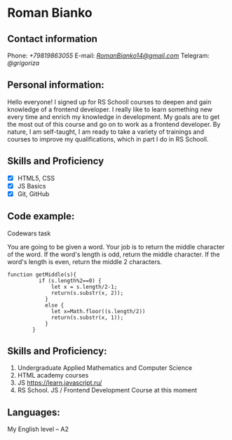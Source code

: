 # Roman Bianko

## Contact information
Phone: *+79819863055*
E-mail: *RomanBianko14@gmail.com*
Telegram: *@grigoriza*


## Personal information:
Hello everyone! I signed up for RS Schooll courses to deepen and gain knowledge of a frontend developer. I really like to learn something new every time and enrich my knowledge in development.
My goals are to get the most out of this course and go on to work as a frontend developer. By nature, I am self-taught, I am ready to take a variety of trainings and courses to improve my qualifications, which in part I do in RS Schooll.

## Skills and Proficiency
- [x] HTML5, CSS
- [x] JS Basics
- [x]  Git, GitHub

## Code example:
Codewars task 

You are going to be given a word. 
Your job is to return the middle character of the word. 
If the word's length is odd, return the middle character. 
If the word's length is even, return the middle 2 characters.


```
function getMiddle(s){ 
          if (s.length%2==0) {
              let x = s.length/2-1;
              return(s.substr(x, 2)); 
            }
            else {
              let x=Math.floor((s.length/2))
              return(s.substr(x, 1)); 
            }
        }
```

## Skills and Proficiency:
1. Undergraduate Applied Mathematics and Computer Science
2. HTML academy courses
3. JS https://learn.javascript.ru/
4. RS School. JS / Frontend Development Course at this moment

## Languages:
My English level – A2
